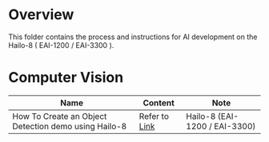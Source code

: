 # Overview
This folder contains the process and instructions for AI development on the Hailo-8 ( EAI-1200 / EAI-3300 ).

# Computer Vision

| Name | Content | Note |
| -------- | -------- | -------- |
| How To Create an Object Detection demo using Hailo-8 | Refer to [Link](object_detection_demo-using-intel_openvino.md) |  Hailo-8 (EAI-1200 / EAI-3300) |
